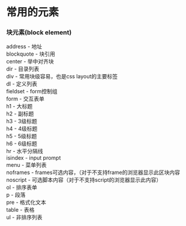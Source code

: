 # 常用的元素

### 块元素(block element)   
  
  address - 地址   
  blockquote - 块引用   
  center - 举中对齐块   
  dir - 目录列表   
  div - 常用块级容易，也是css layout的主要标签   
  dl - 定义列表   
  fieldset - form控制组   
  form - 交互表单   
  h1 - 大标题   
  h2 - 副标题   
  h3 - 3级标题   
  h4 - 4级标题   
  h5 - 5级标题   
  h6 - 6级标题   
  hr - 水平分隔线   
  isindex - input prompt   
  menu - 菜单列表   
  noframes - frames可选内容，（对于不支持frame的浏览器显示此区块内容   
  noscript - 可选脚本内容（对于不支持script的浏览器显示此内容）   
  ol - 排序表单   
  p - 段落   
  pre - 格式化文本   
  table - 表格   
  ul - 非排序列表   
  


